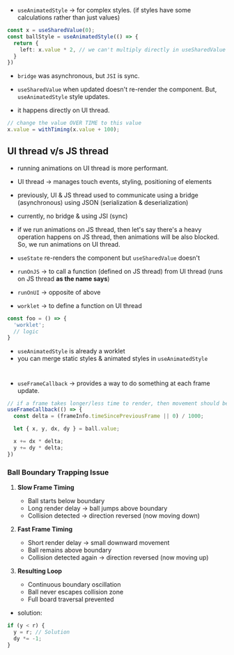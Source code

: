 - `useAnimatedStyle` -> for complex styles. (if styles have some calculations rather than just values)
```typescript
const x = useSharedValue(0);
const ballStyle = useAnimatedStyle(() => {
  return {
    left: x.value * 2, // we can't multiply directly in useSharedValue but here we can.
  }
})
```
- `bridge` was asynchronous, but `JSI` is sync.

- `useSharedValue` when updated doesn't re-render the component. But, `useAnimatedStyle` style updates.
- it happens directly on UI thread.

```typescript
// change the value OVER TIME to this value
x.value = withTiming(x.value + 100);
```
## UI thread v/s JS thread
- running animations on UI thread is more performant.
- UI thread -> manages touch events, styling, positioning of elements
- previously, UI & JS thread used to communicate using a bridge (asynchronous) using JSON (serialization & deserialization)
- currently, no bridge & using JSI (sync)

- if we run animations on JS thread, then let's say there's a heavy operation happens on JS thread, then animations will be also blocked. So, we run animations on UI thread.

- `useState` re-renders the component but `useSharedValue` doesn't

- `runOnJS` -> to call a function (defined on JS thread) from UI thread (runs on JS thread **as the name says**)
- `runOnUI` -> opposite of above
- `worklet` -> to define a function on UI thread
```typescript
const foo = () => {
  'worklet';
  // logic
}
```
- `useAnimatedStyle` is already a worklet
- you can merge static styles & animated styles in `useAnimatedStyle`

#
- `useFrameCallback` -> provides a way to do something at each frame update.
```typescript
// if a frame takes longer/less time to render, then movement should be accordingly
useFrameCallback(() => {
  const delta = (frameInfo.timeSincePreviousFrame || 0) / 1000;

  let { x, y, dx, dy } = ball.value;

  x += dx * delta;
  y += dy * delta;
})
```
### Ball Boundary Trapping Issue
1. **Slow Frame Timing**
   - Ball starts below boundary
   - Long render delay → ball jumps above boundary
   - Collision detected → direction reversed (now moving down)

2. **Fast Frame Timing**
   - Short render delay → small downward movement
   - Ball remains above boundary
   - Collision detected again → direction reversed (now moving up)

3. **Resulting Loop**
   - Continuous boundary oscillation
   - Ball never escapes collision zone
   - Full board traversal prevented

- solution:
```typescript
if (y < r) {
  y = r; // Solution
  dy *= -1;
}
```

